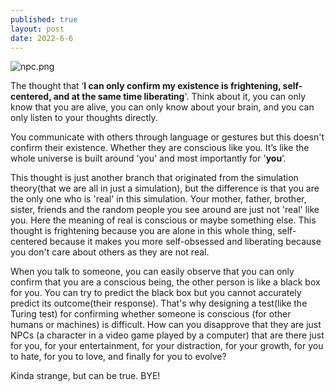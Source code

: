 ```yaml
---
published: true
layout: post
date: 2022-6-6
---
```

![npc.png]({{site.baseurl}}/images/npc.png)

The thought that ‘**I can only confirm my existence is frightening, self-centered, and at the same time liberating**'. Think about it, you can only know that you are alive, you can only know about your brain, and you can only listen to your thoughts directly.

You communicate with others through language or gestures but this doesn't confirm their existence. Whether they are conscious like you. It’s like the whole universe is built around 'you' and most importantly for '**you**’.

This thought is just another branch that originated from the simulation theory(that we are all in just a simulation), but the difference is that you are the only one who is 'real' in this simulation. Your mother, father, brother, sister, friends and the random people you see around are just not 'real' like you. Here the meaning of real is conscious or maybe something else. This thought is frightening because you are alone in this whole thing, self-centered because it makes you more self-obsessed and liberating because you don't care about others as they are not real.

When you talk to someone, you can easily observe that you can only confirm that you are a conscious being, the other person is like a black box for you. You can try to predict the black box but you cannot accurately predict its outcome(their response). That's why designing a test(like the Turing test) for confirming whether someone is conscious (for other humans or machines) is difficult. How can you disapprove that they are just NPCs (a character in a video game played by a computer) that are there just for you, for your entertainment, for your distraction, for your growth, for you to hate, for you to love, and finally for you to evolve?

Kinda strange, but can be true. BYE!
